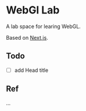 # WebGl Lab

A lab space for learing WebGL.

Based on [Next.js](https://nextjs.org).

## Todo

- [ ] add Head title

## Ref

...
